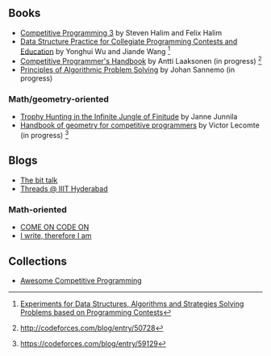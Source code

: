 ## Books
- [Competitive Programming 3](https://cpbook.net/) by Steven Halim and Felix Halim
- [Data Structure Practice for Collegiate Programming Contests and Education](https://www.crcpress.com/Data-Structure-Practice-for-Collegiate-Programming-Contests-and-Education/Wu-Wang/p/book/9781482215397)  by Yonghui Wu and Jiande Wang [^1]
- [Competitive Programmer's Handbook](https://cses.fi/book.html) by Antti Laaksonen (in progress) [^2]
- [Principles of Algorithmic Problem Solving](http://www.csc.kth.se/~jsannemo/slask/main.pdf) by Johan Sannemo (in progress)

### Math/geometry-oriented
- [Trophy Hunting in the Infinite Jungle of Finitude](http://qubit.pw/trophy.pdf) by Janne Junnila
- [Handbook of geometry for competitive programmers](https://vlecomte.github.io/cp-geo.pdf) by Victor Lecomte (in progress) [^3]

## Blogs
- [The bit talk](http://mradwan.github.io/)
- [Threads @ IIIT Hyderabad](https://threads-iiith.quora.com/)

### Math-oriented
- [COME ON CODE ON](https://comeoncodeon.wordpress.com/)
- [I write, therefore I am](http://am-just-a-nobody.blogspot.is/)

## Collections
- [Awesome Competitive Programming](https://github.com/lnishan/awesome-competitive-programming)

[^1]: [Experiments for Data Structures, Algorithms and Strategies Solving Problems based on Programming Contests](http://www3.cs.stonybrook.edu/~rezaul/Spring-2015/CSE548/Yonghui-Wu/Yonghui-Wu-books.pdf)
[^2]: <http://codeforces.com/blog/entry/50728>
[^3]: <https://codeforces.com/blog/entry/59129>
